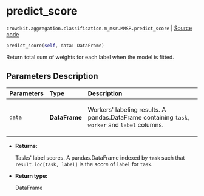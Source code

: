 # predict_score
`crowdkit.aggregation.classification.m_msr.MMSR.predict_score` | [Source code](https://github.com/Toloka/crowd-kit/blob/v1.0.0/crowdkit/aggregation/classification/m_msr.py#L107)

```python
predict_score(self, data: DataFrame)
```

Return total sum of weights for each label when the model is fitted.

## Parameters Description

| Parameters | Type | Description |
| :----------| :----| :-----------|
`data`|**DataFrame**|<p>Workers&#x27; labeling results. A pandas.DataFrame containing `task`, `worker` and `label` columns.</p>

* **Returns:**

  Tasks' label scores.
A pandas.DataFrame indexed by `task` such that `result.loc[task, label]`
is the score of `label` for `task`.

* **Return type:**

  DataFrame
